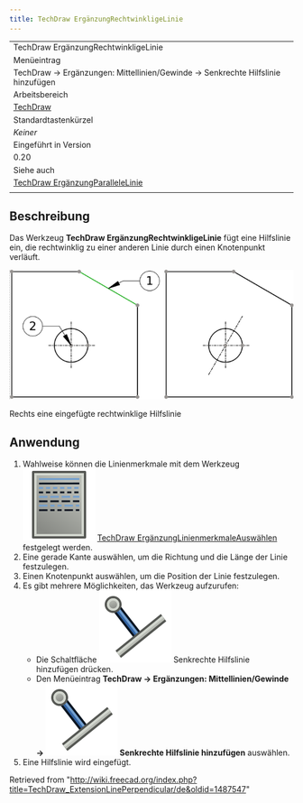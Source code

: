 ```yaml
---
title: TechDraw ErgänzungRechtwinkligeLinie
---
```


|                                                                                                            |
| ---------------------------------------------------------------------------------------------------------- |
| TechDraw ErgänzungRechtwinkligeLinie                                                                       |
| Menüeintrag                                                                                                |
| TechDraw → Ergänzungen: Mittellinien/Gewinde → Senkrechte Hilfslinie hinzufügen                            |
| Arbeitsbereich                                                                                             |
| [TechDraw](/TechDraw_Workbench/de "TechDraw Workbench/de")                                                 |
| Standardtastenkürzel                                                                                       |
| _Keiner_                                                                                                   |
| Eingeführt in Version                                                                                      |
| 0.20                                                                                                       |
| Siehe auch                                                                                                 |
| [TechDraw ErgänzungParalleleLinie](/TechDraw_ExtensionLineParallel/de "TechDraw ExtensionLineParallel/de") |
|                                                                                                            |

## Beschreibung

Das Werkzeug **TechDraw ErgänzungRechtwinkligeLinie** fügt eine Hilfslinie ein, die rechtwinklig zu einer anderen Linie durch einen Knotenpunkt verläuft.

![](/src/assets/images/TechDraw_ExtensionLinePerpendicularExample.png)

Rechts eine eingefügte rechtwinklige Hilfslinie

## Anwendung

1. Wahlweise können die Linienmerkmale mit dem Werkzeug ![](/src/assets/images/TechDraw_ExtensionSelectLineAttributes.svg) [TechDraw ErgänzungLinienmerkmaleAuswählen](/TechDraw_ExtensionSelectLineAttributes/de "TechDraw ExtensionSelectLineAttributes/de") festgelegt werden.
2. Eine gerade Kante auswählen, um die Richtung und die Länge der Linie festzulegen.
3. Einen Knotenpunkt auswählen, um die Position der Linie festzulegen.
4. Es gibt mehrere Möglichkeiten, das Werkzeug aufzurufen:
   - Die Schaltfläche ![](/src/assets/images/TechDraw_ExtensionLinePerpendicular.svg) Senkrechte Hilfslinie hinzufügen drücken.
   - Den Menüeintrag **TechDraw → Ergänzungen: Mittellinien/Gewinde → ![](/src/assets/images/TechDraw_ExtensionLinePerpendicular.svg) Senkrechte Hilfslinie hinzufügen** auswählen.
5. Eine Hilfslinie wird eingefügt.

Retrieved from "<http://wiki.freecad.org/index.php?title=TechDraw_ExtensionLinePerpendicular/de&oldid=1487547>"
